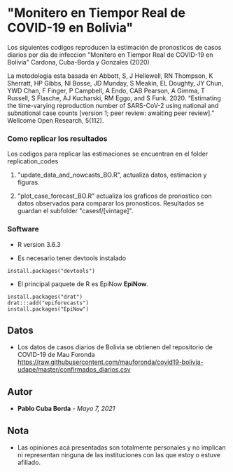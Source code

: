 # "Monitero en Tiempor Real de COVID-19 en Bolivia"

Los siguientes codigos reproducen la estimación de pronosticos de casos diarios por dia de infeccion "Monitero en Tiempor Real de COVID-19 en Bolivia" Cardona, Cuba-Borda y Gonzales (2020)

La metodologia esta basada en Abbott, S, J Hellewell, RN Thompson, K Sherratt, HP Gibbs, NI Bosse, JD Munday, S Meakin, EL Doughty, JY Chun, YWD Chan, F Finger, P Campbell, A Endo, CAB Pearson, A Gimma, T Russell, S Flasche, AJ Kucharski, RM Eggo, and S Funk. 2020.
“Estimating the time-varying reproduction number of SARS-CoV-2 using national and subnational
case counts [version 1; peer review: awaiting peer review].” Wellcome Open Research, 5(112).

### Como replicar los resultados
Los codigos para replicar las estimaciones se encuentran en el folder replication_codes

1) "update_data_and_nowcasts_BO.R", actualiza datos, estimacion y figuras.

2) "plot_case_forecast_BO.R" actualiza los graficos de pronostico con datos observados para comparar los pronosticos. Resultados se guardan el subfolder "casesf/[vintage]".

### Software

* R version 3.6.3

* Es necesario tener devtools instalado

```
install.packages("devtools")
```


* El principal paquete de R es EpiNow __EpiNow__.

```
install.packages("drat")
drat:::add("epiforecasts")
install.packages("EpiNow")
```

## Datos

* Los datos de casos diarios de Bolivia se obtienen del repositorio de COVID-19 de Mau Foronda
https://raw.githubusercontent.com/mauforonda/covid19-bolivia-udape/master/confirmados_diarios.csv

## Autor

* **Pablo Cuba Borda** - *Mayo 7, 2021*

## Nota
* Las opiniones acá presentadas son totalmente personales y no implican ni representan ninguna de las instituciones con las que estoy o estuve afiliado.
